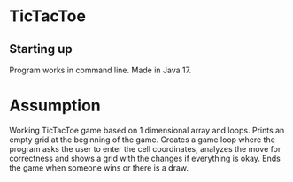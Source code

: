 # TicTacToe

## Starting up

Program works in command line. Made in Java 17.

# Assumption

Working TicTacToe game based on 1 dimensional array and loops.
Prints an empty grid at the beginning of the game.
Creates a game loop where the program asks the user to enter the cell coordinates, analyzes the move for correctness and shows a grid with the changes if everything is okay.
Ends the game when someone wins or there is a draw.
